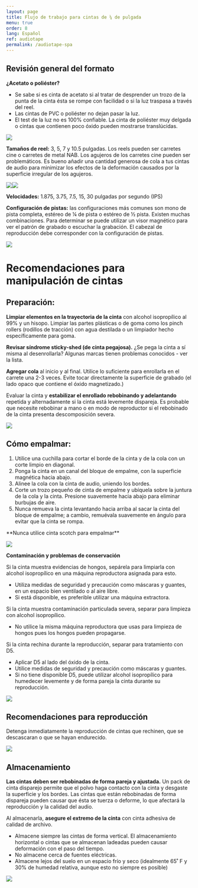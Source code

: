 ```yaml
---
layout: page
title: Flujo de trabajo para cintas de ¼ de pulgada
menu: true
order: 8
lang: Español
ref: audiotape
permalink: /audiotape-spa
---
```


## Revisión general del formato

**¿Acetato o poliéster?**

* Se sabe si es cinta de acetato si al tratar de desprender un trozo de la punta de la cinta ésta se rompe con facilidad o si la luz traspasa a través del reel.
* Las cintas de PVC o poliéster no dejan pasar la luz.
* El test de la luz no es 100% confiable. La cinta de poliéster muy delgada o cintas que contienen poco óxido pueden mostrarse translúcidas.

![](../assets/img/audiotape_workflow/image1.jpg)

**Tamaños de reel:** 3, 5, 7 y 10.5 pulgadas. Los reels pueden ser carretes cine o carretes de metal NAB. Los agujeros de los carretes cine pueden ser problemáticos. Es bueno añadir una cantidad generosa de cola a tus cintas de audio para minimizar los efectos de la deformación causados por la superficie irregular de los agujeros.

![](../assets/img/audiotape_workflow/image2.png)![](../assets/img/audiotape_workflow/image3.png)

**Velocidades:** 1.875, 3.75, 7.5, 15, 30 pulgadas por segundo (IPS)

**Configuración de pistas:** las configuraciones más comunes son mono de pista completa, estéreo de ¼ de pista o estéreo de ½ pista. Existen muchas combinaciones. Para determinar se puede utilizar un visor magnético para ver el patrón de grabado o escuchar la grabación. El cabezal de reproducción debe corresponder con la configuración de pistas.

![](../assets/img/audiotape_workflow/image4.png)

# Recomendaciones para manipulación de cintas

## Preparación:

**Limpiar elementos en la trayectoria de la cinta** con alcohol isopropílico al 99% y un hisopo. Limpiar las partes plásticas o de goma como los pinch rollers (rodillos de tracción) con agua destilada o un limpiador hecho específicamente para goma.

**Revisar síndrome sticky-shed (de cinta pegajosa).** ¿Se pega la cinta a sí misma al desenrollarla? Algunas marcas tienen problemas conocidos - ver la lista.

**Agregar cola** al inicio y al final. Utilice lo suficiente para enrollarla en el carrete una 2-3 veces. Evite tocar directamente la superficie de grabado (el lado opaco que contiene el óxido magnetizado.)

Evaluar la cinta y **estabilizar el enrollado rebobinando y adelantando** repetida y alternadamente si la cinta está levemente dispareja. Es probable que necesite rebobinar a mano o en modo de reproductor si el rebobinado de la cinta presenta descomposición severa.

![](../assets/img/audiotape_workflow/image5.jpg)

## Cómo empalmar:

1. Utilice una cuchilla para cortar el borde de la cinta y de la cola con un corte limpio en diagonal.
2. Ponga la cinta en un canal del bloque de empalme, con la superficie magnética hacia abajo.
3. Alinee la cola con la cinta de audio, uniendo los bordes.
4. Corte un trozo pequeño de cinta de empalme y ubíquela sobre la juntura de la cola y la cinta. Presione suavemente hacia abajo para eliminar burbujas de aire.
5. Nunca remueva la cinta levantando hacia arriba al sacar la cinta del bloque de empalme; a cambio, remuévala suavemente en ángulo para evitar que la cinta se rompa.

\*\*Nunca utilice cinta scotch para empalmar\*\*

![](../assets/img/audiotape_workflow/image6.png)

**Contaminación y problemas de conservación**

Si la cinta muestra evidencias de hongos, sepárela para limpiarla con alcohol isopropílico en una máquina reproductora asignada para esto.

* Utiliza medidas de seguridad y precaución como máscaras y guantes, en un espacio bien ventilado o al aire libre.
* Si está disponible, es preferible utilizar una máquina extractora.

Si la cinta muestra contaminación particulada severa, separar para limpieza con alcohol isopropílico.

* No utilice la misma máquina reproductora que usas para limpieza de hongos pues los hongos pueden propagarse.

Si la cinta rechina durante la reproducción, separar para tratamiento con D5.

* Aplicar D5 al lado del óxido de la cinta.
* Utilice medidas de seguridad y precaución como máscaras y guantes.
* Si no tiene disponible D5, puede utilizar alcohol isopropílico para humedecer levemente y de forma pareja la cinta durante su reproducción.

![](../assets/img/audiotape_workflow/image7.png)

## Recomendaciones para reproducción

Detenga inmediatamente la reproducción de cintas que rechinen, que se descascaran o que se hayan endurecido.

![](../assets/img/audiotape_workflow/image8.jpg)

## Almacenamiento

**Las cintas deben ser rebobinadas de forma pareja y ajustada.** Un pack de cinta disparejo permite que el polvo haga contacto con la cinta y desgaste la superficie y los bordes. Las cintas que están rebobinadas de forma dispareja pueden causar que ésta se tuerza o deforme, lo que afectará la reproducción y la calidad del audio.

Al almacenarla, **asegure el extremo de la cinta** con cinta adhesiva de calidad de archivo.

* Almacene siempre las cintas de forma vertical. El almacenamiento horizontal o cintas que se almacenan ladeadas pueden causar deformación con el paso del tiempo.
* No almacene cerca de fuentes eléctricas.
* Almacene lejos del suelo en un espacio frío y seco (idealmente 65˚ F y 30% de humedad relativa, aunque esto no siempre es posible)

![](../assets/img/audiotape_workflow/image9.png)
